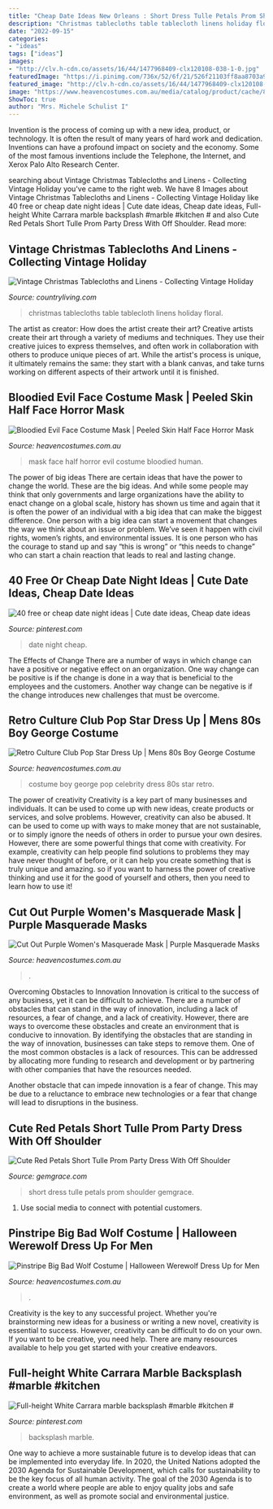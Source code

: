 ```yaml
---
title: "Cheap Date Ideas New Orleans : Short Dress Tulle Petals Prom Shoulder Gemgrace"
description: "Christmas tablecloths table tablecloth linens holiday floral"
date: "2022-09-15"
categories:
- "ideas"
tags: ["ideas"]
images:
- "http://clv.h-cdn.co/assets/16/44/1477968409-clx120108-038-1-0.jpg"
featuredImage: "https://i.pinimg.com/736x/52/6f/21/526f21103ff8aa8703a99c872943ed34.jpg"
featured_image: "http://clv.h-cdn.co/assets/16/44/1477968409-clx120108-038-1-0.jpg"
image: "https://www.heavencostumes.com.au/media/catalog/product/cache/87e1f69bc93e13dd75c69321dae7010a/e/-/e-cx-07190-elevate-costumes-purple-matt-cut-out-masquerade-mask-with-rhinestones-1000.jpg"
ShowToc: true
author: "Mrs. Michele Schulist I"
---
```



Invention is the process of coming up with a new idea, product, or technology. It is often the result of many years of hard work and dedication. Inventions can have a profound impact on society and the economy. Some of the most famous inventions include the Telephone, the Internet, and Xerox Palo Alto Research Center.

	

		
searching about Vintage Christmas Tablecloths and Linens - Collecting Vintage Holiday you've came to the right web. We have 8 Images about Vintage Christmas Tablecloths and Linens - Collecting Vintage Holiday like 40 free or cheap date night ideas | Cute date ideas, Cheap date ideas, Full-height White Carrara marble backsplash #marble #kitchen # and also Cute Red Petals Short Tulle Prom Party Dress With Off Shoulder. Read more:
		
    
## Vintage Christmas Tablecloths And Linens - Collecting Vintage Holiday

<img loading=lazy src="http://clv.h-cdn.co/assets/16/44/1477968409-clx120108-038-1-0.jpg" onerror="this.onerror=null;this.src='https://tse3.mm.bing.net/th?id=OIP.BYrUmPXrwQpRlmSLGiJDRwHaLH&amp;pid=15.1';" alt="Vintage Christmas Tablecloths and Linens - Collecting Vintage Holiday">

_Source: countryliving.com_

>christmas tablecloths table tablecloth linens holiday floral. 

	

The artist as creator: How does the artist create their art?
Creative artists create their art through a variety of mediums and techniques. They use their creative juices to express themselves, and often work in collaboration with others to produce unique pieces of art. While the artist's process is unique, it ultimately remains the same: they start with a blank canvas, and take turns working on different aspects of their artwork until it is finished.

    
## Bloodied Evil Face Costume Mask | Peeled Skin Half Face Horror Mask

<img loading=lazy src="https://www.heavencostumes.com.au/media/catalog/product/cache/87e1f69bc93e13dd75c69321dae7010a/t/f/tf-fn-78988-evil-bloodied-half-face-horror-halloween-mask-costume-accessory.jpg" onerror="this.onerror=null;this.src='https://tse2.mm.bing.net/th?id=OIP.-a7ixoDC7lBliVG7AV0VGQHaJ4&amp;pid=15.1';" alt="Bloodied Evil Face Costume Mask | Peeled Skin Half Face Horror Mask">

_Source: heavencostumes.com.au_

>mask face half horror evil costume bloodied human. 

	

The power of big ideas
There are certain ideas that have the power to change the world. These are the big ideas. And while some people may think that only governments and large organizations have the ability to enact change on a global scale, history has shown us time and again that it is often the power of an individual with a big idea that can make the biggest difference.
One person with a big idea can start a movement that changes the way we think about an issue or problem. We’ve seen it happen with civil rights, women’s rights, and environmental issues. It is one person who has the courage to stand up and say “this is wrong” or “this needs to change” who can start a chain reaction that leads to real and lasting change.

    
## 40 Free Or Cheap Date Night Ideas | Cute Date Ideas, Cheap Date Ideas

<img loading=lazy src="https://i.pinimg.com/736x/48/ba/4b/48ba4b35855c8d5ff37a71e3b302462b.jpg" onerror="this.onerror=null;this.src='https://tse1.mm.bing.net/th?id=OIP.JgdtRfzrOp30lOTRZGpD-gHaLG&amp;pid=15.1';" alt="40 free or cheap date night ideas | Cute date ideas, Cheap date ideas">

_Source: pinterest.com_

>date night cheap. 

	

The Effects of Change
There are a number of ways in which change can have a positive or negative effect on an organization. One way change can be positive is if the change is done in a way that is beneficial to the employees and the customers. Another way change can be negative is if the change introduces new challenges that must be overcome.

    
## Retro Culture Club Pop Star Dress Up | Mens 80s Boy George Costume

<img loading=lazy src="https://www.heavencostumes.com.au/media/catalog/product/cache/87e1f69bc93e13dd75c69321dae7010a/c/u/cut-kar-2003-1980-s-pop-star-men-s-boy-george-fancy-dress-costume-1200.jpg" onerror="this.onerror=null;this.src='https://tse1.mm.bing.net/th?id=OIP.-Yj-BgRSVLDFhx5FRF1TLwHaJ4&amp;pid=15.1';" alt="Retro Culture Club Pop Star Dress Up | Mens 80s Boy George Costume">

_Source: heavencostumes.com.au_

>costume boy george pop celebrity dress 80s star retro. 

	

The power of creativity
Creativity is a key part of many businesses and individuals. It can be used to come up with new ideas, create products or services, and solve problems. However, creativity can also be abused. It can be used to come up with ways to make money that are not sustainable, or to simply ignore the needs of others in order to pursue your own desires. However, there are some powerful things that come with creativity. For example, creativity can help people find solutions to problems they may have never thought of before, or it can help you create something that is truly unique and amazing. so if you want to harness the power of creative thinking and use it for the good of yourself and others, then you need to learn how to use it!

    
## Cut Out Purple Women&#039;s Masquerade Mask | Purple Masquerade Masks

<img loading=lazy src="https://www.heavencostumes.com.au/media/catalog/product/cache/87e1f69bc93e13dd75c69321dae7010a/e/-/e-cx-07190-elevate-costumes-purple-matt-cut-out-masquerade-mask-with-rhinestones-1000.jpg" onerror="this.onerror=null;this.src='https://tse3.mm.bing.net/th?id=OIP.sbqT2GBThaqXSIkTFHZOeQHaJ4&amp;pid=15.1';" alt="Cut Out Purple Women&#039;s Masquerade Mask | Purple Masquerade Masks">

_Source: heavencostumes.com.au_

>. 

	

Overcoming Obstacles to Innovation
Innovation is critical to the success of any business, yet it can be difficult to achieve. There are a number of obstacles that can stand in the way of innovation, including a lack of resources, a fear of change, and a lack of creativity. However, there are ways to overcome these obstacles and create an environment that is conducive to innovation.
By identifying the obstacles that are standing in the way of innovation, businesses can take steps to remove them. One of the most common obstacles is a lack of resources. This can be addressed by allocating more funding to research and development or by partnering with other companies that have the resources needed.

Another obstacle that can impede innovation is a fear of change. This may be due to a reluctance to embrace new technologies or a fear that change will lead to disruptions in the business.

    
## Cute Red Petals Short Tulle Prom Party Dress With Off Shoulder

<img loading=lazy src="https://cdn77.gemgrace.com/34149-thickbox_default/cute-red-petals-short-tulle-prom-party-dress-with-off-shoulder.jpg" onerror="this.onerror=null;this.src='https://tse2.mm.bing.net/th?id=OIP.ph8nIhNBDCZM605x-KvdcwHaJH&amp;pid=15.1';" alt="Cute Red Petals Short Tulle Prom Party Dress With Off Shoulder">

_Source: gemgrace.com_

>short dress tulle petals prom shoulder gemgrace. 

	

1. Use social media to connect with potential customers.

    
## Pinstripe Big Bad Wolf Costume | Halloween Werewolf Dress Up For Men

<img loading=lazy src="https://www.heavencostumes.com.au/media/catalog/product/cache/3ca7c4de79fd9294a778cbfdebc9dde4/s/m/smf-44395-big-bad-wolf-mens-halloween-fancy-dress-costume-close.jpg" onerror="this.onerror=null;this.src='https://tse1.mm.bing.net/th?id=OIP.-6lDX69_KL9mDJKNAN2cDgHaNE&amp;pid=15.1';" alt="Pinstripe Big Bad Wolf Costume | Halloween Werewolf Dress Up for Men">

_Source: heavencostumes.com.au_

>. 

	

Creativity is the key to any successful project. Whether you're brainstorming new ideas for a business or writing a new novel, creativity is essential to success. However, creativity can be difficult to do on your own. If you want to be creative, you need help. There are many resources available to help you get started with your creative endeavors.

    
## Full-height White Carrara Marble Backsplash #marble #kitchen #

<img loading=lazy src="https://i.pinimg.com/736x/52/6f/21/526f21103ff8aa8703a99c872943ed34.jpg" onerror="this.onerror=null;this.src='https://tse1.mm.bing.net/th?id=OIP.tJpm59hh9O9dctpCJj2o8gHaE8&amp;pid=15.1';" alt="Full-height White Carrara marble backsplash #marble #kitchen #">

_Source: pinterest.com_

>backsplash marble. 

	

One way to achieve a more sustainable future is to develop ideas that can be implemented into everyday life. In 2020, the United Nations adopted the 2030 Agenda for Sustainable Development, which calls for sustainability to be the key focus of all human activity. The goal of the 2030 Agenda is to create a world where people are able to enjoy quality jobs and safe environment, as well as promote social and environmental justice.

